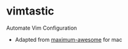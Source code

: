 vimtastic
=========

Automate Vim Configuration 


* Adapted from [maximum-awesome](https://github.com/square/maximum-awesome "Maximum Awesome") for mac
